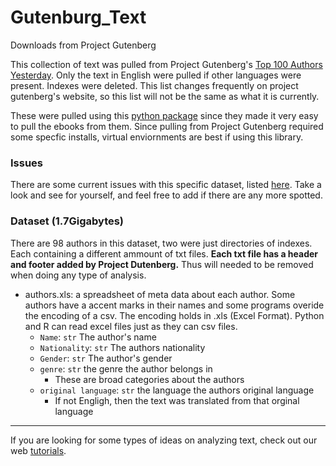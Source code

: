 # Gutenburg_Text
Downloads from Project Gutenberg

This collection of text was pulled from Project Gutenberg's [Top 100 Authors Yesterday](https://www.gutenberg.org/browse/scores/top#authors-last1). Only the text in English were pulled if other languages were present. Indexes were deleted. This list changes frequently on project gutenberg's website, so this list will not be the same as what it is currently. 

These were pulled using this [python package](https://github.com/c-w/Gutenberg) since they made it very easy to pull the ebooks from them. Since pulling from Project Gutenberg required some specfic installs, virtual enviornments are best if using this library. 


### Issues
There are some current issues with this specific dataset, listed [here](https://github.com/DigiUGA/Gutenberg_Text/issues/1). Take a look and see for yourself, and feel free to add if there are any more spotted. 

### Dataset (1.7Gigabytes)

There are 98 authors in this dataset, two were just directories of indexes. Each containing a different ammount of txt files. **Each txt file has a header and footer added by Project Dutenberg.** Thus will needed to be removed when doing any type of analysis. 
  * authors.xls: a spreadsheet of meta data about each author. Some authors have a accent marks in their names and some programs overide the encoding of a csv. The encoding holds in .xls (Excel Format). Python and R can read excel files just as they can csv files. 
    * `Name`: `str` The author's name
    * `Nationality`: `str` The authors nationality
    * `Gender`: `str` The author's gender
    * `genre`: `str` the genre the author belongs in
      * These are broad categories about the authors
    * `original language`: `str` the language the authors original language
      * If not Engligh, then the text was translated from that orginal language

*******
If you are looking for some types of ideas on analyzing text, check out our web [tutorials](https://digi.uga.edu/text-analysis/). 
